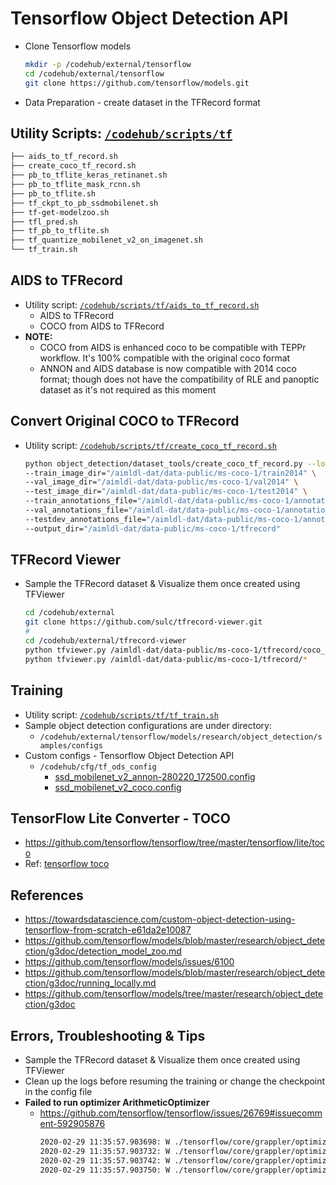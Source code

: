 # Tensorflow Object Detection API


* Clone Tensorflow models
    ```bash
    mkdir -p /codehub/external/tensorflow
    cd /codehub/external/tensorflow
    git clone https://github.com/tensorflow/models.git
    ```
* Data Preparation - create dataset in the TFRecord format

## Utility Scripts: [`/codehub/scripts/tf`](../scripts/tf)

```bash
├── aids_to_tf_record.sh
├── create_coco_tf_record.sh
├── pb_to_tflite_keras_retinanet.sh
├── pb_to_tflite_mask_rcnn.sh
├── pb_to_tflite.sh
├── tf_ckpt_to_pb_ssdmobilenet.sh
├── tf-get-modelzoo.sh
├── tfl_pred.sh
├── tf_pb_to_tflite.sh
├── tf_quantize_mobilenet_v2_on_imagenet.sh
└── tf_train.sh
```


## AIDS to TFRecord

* Utility script: [`/codehub/scripts/tf/aids_to_tf_record.sh`](../scripts/tf/aids_to_tf_record.sh)
  * AIDS to TFRecord
  * COCO from AIDS to TFRecord
* **NOTE:**
  * COCO from AIDS is enhanced coco to be compatible with TEPPr workflow. It's 100% compatible with the original coco format
  * ANNON and AIDS database is now compatible with 2014 coco format; though does not have the compatibility of RLE and panoptic dataset as it's not required as this moment


## Convert Original COCO to TFRecord

* Utility script: [`/codehub/scripts/tf/create_coco_tf_record.sh`](../scripts/tf/create_coco_tf_record.sh)
    ```bash
    python object_detection/dataset_tools/create_coco_tf_record.py --logtostderr \
    --train_image_dir="/aimldl-dat/data-public/ms-coco-1/train2014" \
    --val_image_dir="/aimldl-dat/data-public/ms-coco-1/val2014" \
    --test_image_dir="/aimldl-dat/data-public/ms-coco-1/test2014" \
    --train_annotations_file="/aimldl-dat/data-public/ms-coco-1/annotations/instances_train2014.json" \
    --val_annotations_file="/aimldl-dat/data-public/ms-coco-1/annotations/instances_val2014.json" \
    --testdev_annotations_file="/aimldl-dat/data-public/ms-coco-1/annotations/image_info_test2014.json" \
    --output_dir="/aimldl-dat/data-public/ms-coco-1/tfrecord"
    ```


## TFRecord Viewer

* Sample the TFRecord dataset & Visualize them once created using TFViewer
    ```bash
    cd /codehub/external
    git clone https://github.com/sulc/tfrecord-viewer.git
    #
    cd /codehub/external/tfrecord-viewer
    python tfviewer.py /aimldl-dat/data-public/ms-coco-1/tfrecord/coco_testdev.record-00001-of-00100
    python tfviewer.py /aimldl-dat/data-public/ms-coco-1/tfrecord/*
    ```


## Training

* Utility script: [`/codehub/scripts/tf/tf_train.sh`](../scripts/tf/tf_train.sh)
* Sample object detection configurations are under directory:
  * `/codehub/external/tensorflow/models/research/object_detection/samples/configs`
* Custom configs - Tensorflow Object Detection API
  * `/codehub/cfg/tf_ods_config`
    * [ssd_mobilenet_v2_annon-280220_172500.config](../cfg/tf_ods_config/ssd_mobilenet_v2_annon-280220_172500.config)
    * [ssd_mobilenet_v2_coco.config](../cfg/tf_ods_config/ssd_mobilenet_v2_coco.config)


## TensorFlow Lite Converter - TOCO

* https://github.com/tensorflow/tensorflow/tree/master/tensorflow/lite/toco
* Ref: [tensorflow toco](tensorflow-toco.md)



## References

* https://towardsdatascience.com/custom-object-detection-using-tensorflow-from-scratch-e61da2e10087
* https://github.com/tensorflow/models/blob/master/research/object_detection/g3doc/detection_model_zoo.md
* https://github.com/tensorflow/models/issues/6100
* https://github.com/tensorflow/models/blob/master/research/object_detection/g3doc/running_locally.md
* https://github.com/tensorflow/models/tree/master/research/object_detection/g3doc


## Errors, Troubleshooting & Tips

* Sample the TFRecord dataset & Visualize them once created using TFViewer
* Clean up the logs before resuming the training or change the checkpoint in the config file
* **Failed to run optimizer ArithmeticOptimizer**
  * https://github.com/tensorflow/tensorflow/issues/26769#issuecomment-592905876
      ```bash
      2020-02-29 11:35:57.903698: W ./tensorflow/core/grappler/optimizers/graph_optimizer_stage.h:241] Failed to run optimizer ArithmeticOptimizer, stage RemoveStackStridedSliceSameAxis node ChangeCoordinateFrame/strided_slice. Error: Pack node (stack_10) axis attribute is out of bounds: 0
      2020-02-29 11:35:57.903732: W ./tensorflow/core/grappler/optimizers/graph_optimizer_stage.h:241] Failed to run optimizer ArithmeticOptimizer, stage RemoveStackStridedSliceSameAxis node ChangeCoordinateFrame/strided_slice_2. Error: Pack node (stack_10) axis attribute is out of bounds: 0
      2020-02-29 11:35:57.903742: W ./tensorflow/core/grappler/optimizers/graph_optimizer_stage.h:241] Failed to run optimizer ArithmeticOptimizer, stage RemoveStackStridedSliceSameAxis node ChangeCoordinateFrame/strided_slice_6. Error: Pack node (stack_10) axis attribute is out of bounds: 0
      2020-02-29 11:35:57.903750: W ./tensorflow/core/grappler/optimizers/graph_optimizer_stage.h:241] Failed to run optimizer ArithmeticOptimizer, stage RemoveStackStridedSliceSameAxis node ChangeCoordinateFrame/strided_slice_7. Error: Pack node (stack_10) axis attribute is out of bounds: 0
      ```
